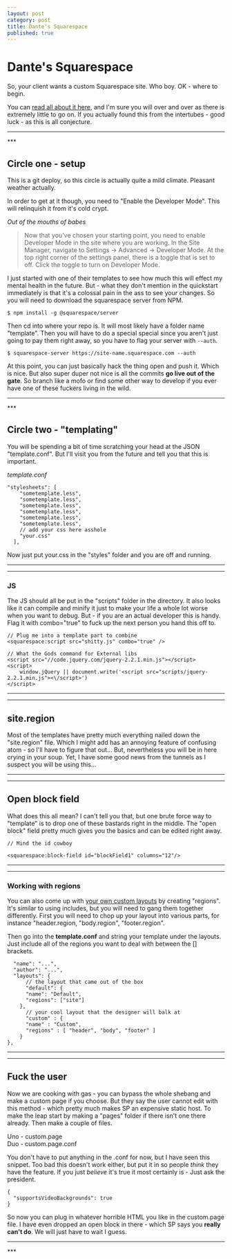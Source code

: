 ```yaml
---
layout: post
category: post
title: Dante's Squarespace
published: true
---
```


# Dante's Squarespace #

So, your client wants a custom Squarespace site. Who boy. OK - where to begin.

You can [read all about it here](https://developers.squarespace.com/quick-start), and I'm sure you will over and over as there is extremely little to go on. If you actually found this from the intertubes - good luck - as this is all conjecture.

<hr class="rule">
***

## Circle one - setup ##

This is a git deploy, so this circle is actually quite a mild climate. Pleasant weather actually.

In order to get at it though, you need to "Enable the Developer Mode". This will relinquish it from it's cold crypt.

*Out of the mouths of babes*

> Now that you've chosen your starting point, you need to enable Developer Mode in the site where you are working. In the Site Manager, navigate to Settings -> Advanced -> Developer Mode. At the top right corner of the settings panel, there is a toggle that is set to off. Click the toggle to turn on Developer Mode.

I just started with one of their templates to see how much this will effect my mental health in the future. But - what they don't mention in the quickstart immediately is that it's a colossal pain in the ass to see your changes. So you will need to download the squarespace server from NPM.

```
$ npm install -g @squarespace/server
```

Then cd into where your repo is. It will most likely have a folder name "template". Then you will have to do a special special since you aren't just going to pay them right away, so you have to flag your server with `--auth`.

```
$ squarespace-server https://site-name.squarespace.com --auth
```

At this point, you can just basically hack the thing open and push it. Which is nice. But also super duper not nice is all the commits **go live out of the gate**. So branch like a mofo or find some other way to develop if you ever have one of these fuckers living in the wild.


<hr class="rule">
***

## Circle two - "templating" ##

You will be spending a bit of time scratching your head at the JSON "template.conf". But I'll visit you from the future and tell you that this is important.

*template.conf*

```
"stylesheets": [
    "sometemplate.less",
    "sometemplate.less",
    "sometemplate.less",
    "sometemplate.less",
    "sometemplate.less",
    "sometemplate.less",
    // add your css here asshole
    "your.css"
  ],
```

Now just put your.css in the "styles" folder and you are off and running.

***
***

### JS ###

The JS should all be put in the "scripts" folder in the directory. It also looks like it can compile and minify it just to make your life a whole lot worse when you want to debug. But - if you are an actual developer this is handy. Flag it with combo="true" to fuck up the next person you hand this off to.

```
// Plug me into a template part to combine
<squarespace:script src="shitty.js" combo="true" />

// What the Gods command for External libs
<script src="//code.jquery.com/jquery-2.2.1.min.js"></script>
<script>
    window.jQuery || document.write('<script src="scripts/jquery-2.2.1.min.js"><\/script>')
</script>
```

***
***

## site.region ##

Most of the templates have pretty much everything nailed down the "site.region" file. Which I might add has an annoying feature of confusing atom - so I'll have to figure that out... But, nevertheless you will be in here crying in your soup. Yet, I have some good news from the tunnels as I suspect you will be using this...

***
***

## Open block field ##

What does this all mean? I can't tell you that, but one brute force way to "template" is to drop one of these bastards right in the middle. The "open block" field pretty much gives you the basics and can be edited right away.

```
// Mind the id cowboy

<squarespace:block-field id="blockField1" columns="12"/>

```

***
***

### Working with regions ###

You can also come up with [your own custom layouts](https://developers.squarespace.com/layouts-regions/) by creating "regions". It's similar to using includes, but you will need to gang them together differently. First you will need to chop up your layout into various parts, for instance "header.region, "body.region", "footer.region".

Then go into the **template.conf** and string your template under the layouts. Just include all of the regions you want to deal with between the [] brackets.

```
  "name": "...",
  "author": "...",
  "layouts": {
      // the layout that came out of the box
      "default": {
      "name": "Default",
      "regions": ["site"]
    },
      // your cool layout that the designer will balk at
      "custom" : {
      "name" : "Custom",
      "regions" : [ "header", "body", "footer" ]
    }
},
```

***
***

## Fuck the user ##

Now we are cooking with gas - you can bypass the whole shebang and make a custom page if you choose. But they say the user cannot edit with this method - which pretty much makes SP an expensive static host. To make the leap start by making a "pages" folder if there isn't one there already. Then make a couple of files.

Uno - custom.page  
Duo - custom.page.conf  

You don't have to put anything in the .conf for now, but I have seen this snippet. Too bad this doesn't work either, but put it in so people *think* they have the feature. If you just *believe* it's true it most certainly is - Just ask the president.

```
{
  "supportsVideoBackgrounds": true
}
```

So now you can plug in whatever horrible HTML you like in the custom.page file. I have even dropped an open block in there - which SP says you **really can't do**. We will just have to wait I guess.

<hr class="rule">
***

